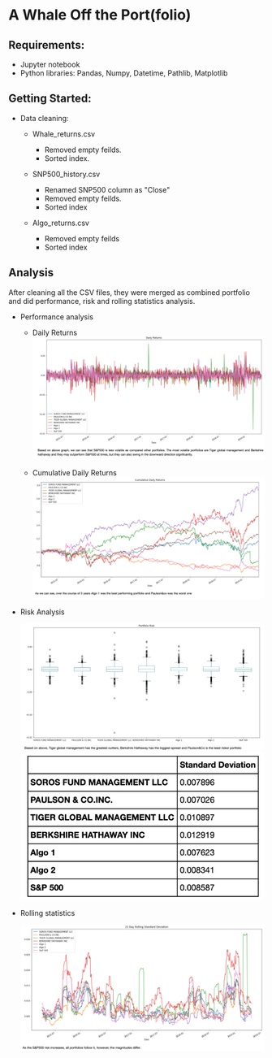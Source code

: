 # A Whale Off the Port(folio)

## Requirements:
- Jupyter notebook
- Python libraries: Pandas, Numpy, Datetime, Pathlib, Matplotlib

## Getting Started:

- Data cleaning:
  
  - Whale_returns.csv
    - Removed empty feilds.
    - Sorted index.
  
  - SNP500_history.csv
    - Renamed SNP500 column as "Close"
    - Removed empty feilds.
    - Sorted index
  
  - Algo_returns.csv
    - Removed empty feilds
    - Sorted index

## Analysis
After cleaning all the CSV files, they were merged as combined portfolio and did performance, risk and rolling statistics analysis.

- Performance analysis
  - Daily Returns
    ![](https://raw.githubusercontent.com/bhatt11z/A-Whale-Off-the-Port-folio-/main/Screen%20shots/Screenshot%202021-06-29%20at%209.38.37%20PM.png)
    
  
  - Cumulative Daily Returns
    ![](https://raw.githubusercontent.com/bhatt11z/A-Whale-Off-the-Port-folio-/main/Screen%20shots/Screenshot%202021-06-29%20at%209.40.43%20PM.png)
   
- Risk Analysis
  
  ![](https://raw.githubusercontent.com/bhatt11z/A-Whale-Off-the-Port-folio-/main/Screenshot%202021-06-29%20at%209.49.06%20PM.png)
     ![](https://raw.githubusercontent.com/bhatt11z/A-Whale-Off-the-Port-folio-/main/Screenshot%202021-06-29%20at%209.51.10%20PM.png)

- Rolling statistics
   
   ![](https://raw.githubusercontent.com/bhatt11z/A-Whale-Off-the-Port-folio-/main/Screenshot%202021-06-30%20at%208.30.24%20PM.png)
   
